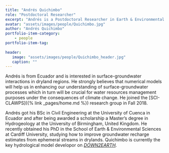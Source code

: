 ```yaml
---
title: "Andrés Quichimbo"
role: "Postdoctoral Researcher"
excerpt: "Andrés is a Postdoctoral Researcher in Earth & Environmental Sciences at Cardiff."
avatar: "assets/images/people/Quichimbo.jpg"
author: "Andrés Quichimbo"
portfolio-item-category:
    - people
portfolio-item-tag:
    
header:
   image: "assets/images/people/Quichimbo_header.jpg"
   caption: ""
---
```


Andrés is from Ecuador and is interested in surface-groundwater interactions in dryland regions. He strongly believes that numerical models will help us in enhancing our understanding of surface-groundwater processes which in turn will be crucial for water resources management purposes under the consequences of climate change. He joined the [SCI-CLAWPS]({% link _pages/home.md %}) research group in Fall 2018. 

Andrés got his BSc in Civil Engineering at the University of Cuenca in Ecuador and after being awarded a scholarship a Master’s degree in Hydrogeology at the University of Birmingham, United Kingdom. He recently obtained his PhD in the School of Earth & Environmental Sciences at Cardiff University, studying how to improve groundwater recharge estimates from ephemeral streams in drylands. Quichimbo is currently the key hydrological model developor on [_DOWN2EARTH_](http://down2earthproject.org/). 

